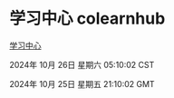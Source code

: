 # 学习中心 colearnhub
[学习中心](http://219.139.197.74:56308/colearnhub/)

2024年 10月 26日 星期六 05:10:02 CST

2024年 10月 25日 星期五 21:10:02 GMT
